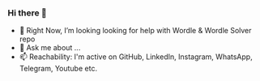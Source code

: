 ### Hi there 👋

- 👯 Right Now, I’m looking looking for help with Wordle & Wordle Solver repo
- 💬 Ask me about ...
- 📫 Reachability: I'm active on GitHub, LinkedIn, Instagram, WhatsApp, Telegram, Youtube etc.

<!--
**mukuldeep/mukuldeep** is a ✨ _special_ ✨ repository because its `README.md` (this file) appears on your GitHub profile.

Here are some ideas to get you started:

- 🔭 I’m currently working on ...
- 🌱 I’m currently learning ...
- 👯 I’m looking to collaborate on ...
- 🤔 I’m looking for help with ...
- 💬 Ask me about ...
- 📫 How to reach me: ...
- 😄 Pronouns: ...
- ⚡ Fun fact: ...
-->
